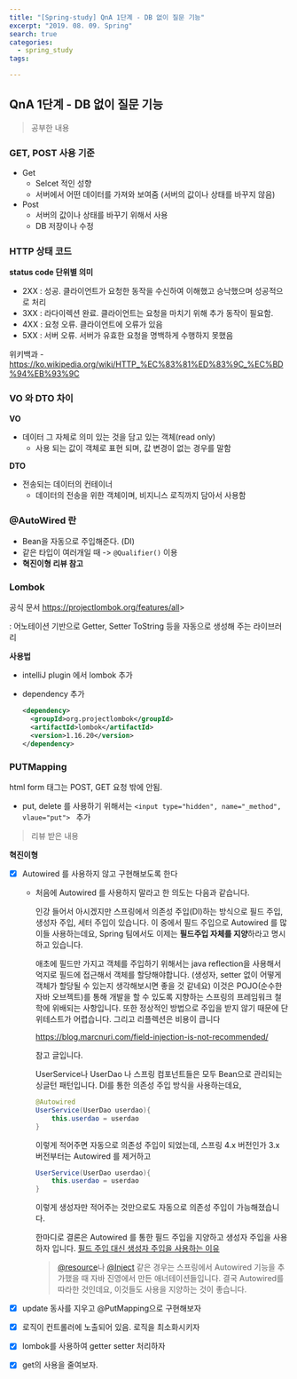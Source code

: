 ```yaml
---
title: "[Spring-study] QnA 1단계 - DB 없이 질문 기능"
excerpt: "2019. 08. 09. Spring"
search: true
categories:
  - spring_study
tags:

---
```


## QnA 1단계 - DB 없이 질문 기능

> 공부한 내용

### GET, POST 사용 기준

- Get 
  - Selcet 적인 성향
  - 서버에서 어떤 데이터를 가져와 보여줌 (서버의 값이나 상태를 바꾸지 않음)
- Post
  - 서버의 값이나 상태를 바꾸기 위해서 사용
  - DB 저장이나 수정



### HTTP 상태 코드

**status code 단위별 의미**

- 2XX : 성공. 클라이언트가 요청한 동작을 수신하여 이해했고 승낙했으며 성공적으로 처리
- 3XX : 라다이렉션 완료. 클라이언트는 요청을 마치기 위해 추가 동작이 필요함.
- 4XX : 요청 오류. 클라이언트에 오류가 있음
- 5XX : 서버 오류. 서버가 유효한 요청을 명백하게 수행하지 못했음

위키백과 - <https://ko.wikipedia.org/wiki/HTTP_%EC%83%81%ED%83%9C_%EC%BD%94%EB%93%9C>



### VO 와 DTO 차이

**VO**

- 데이터 그 자체로 의미 있는 것을 담고 있는 객체(read only)
  -   사용 되는 값이 객체로 표현 되며, 값 변경이 없는 경우를 말함

**DTO**

- 전송되는 데이터의 컨테이너
  -   데이터의 전송을 위한 객체이며, 비지니스 로직까지 담아서 사용함



### @AutoWired 란

- Bean을 자동으로 주입해준다. (DI)
- 같은 타입이 여러개일 때 -> `@Qualifier()` 이용
- **혁진이형 리뷰 참고**



### Lombok

공식 문서 <https://projectlombok.org/features/all>>

: 어노테이션 기반으로 Getter, Setter ToString 등을 자동으로 생성해 주는 라이브러리



**사용법**

- intelliJ plugin 에서 lombok 추가

- dependency 추가

  ```xml
  <dependency>
  	<groupId>org.projectlombok</groupId>
  	<artifactId>lombok</artifactId>
  	<version>1.16.20</version>
  </dependency>
  ```



### PUTMapping

html form 태그는 POST, GET 요청 밖에 안됨.

- put, delete 를 사용하기 위해서는 `<input type="hidden", name="_method", vlaue="put"> ` 추가





> 리뷰 받은 내용

**혁진이형**

- [x] Autowired 를 사용하지 않고 구현해보도록 한다

  - 처음에 Autowired 를 사용하지 말라고 한 의도는 다음과 같습니다.

    인강 들어서 아시겠지만 스프링에서 의존성 주입(DI)하는 방식으로
    필드 주입, 생성자 주입, 세터 주입이 있습니다.
    이 중에서 필드 주입으로 Autowired 를 많이들 사용하는데요,
    Spring 팀에서도 이제는 **필드주입 자체를 지양**하라고 명시하고 있습니다.

    애초에 필드만 가지고 객체를 주입하기 위해서는 java reflection을 사용해서
    억지로 필드에 접근해서 객체를 할당해야합니다. (생성자, setter 없이 어떻게 객체가 할당될 수 있는지 생각해보시면 좋을 것 같네요)
    이것은 POJO(순수한 자바 오브젝트)를 통해 개발을 할 수 있도록 지향하는 스프링의 프레임워크 철학에 위배되는 사항입니다.
    또한 정상적인 방법으로 주입을 받지 않기 때문에 단위테스트가 어렵습니다.
    그리고 리플렉션은 비용이 큽니다

    https://blog.marcnuri.com/field-injection-is-not-recommended/

    참고 글입니다.

    UserService나 UserDao 나 스프링 컴포넌트들은 모두 Bean으로 관리되는 싱글턴 패턴입니다.
    DI를 통한 의존성 주입 방식을 사용하는데요,

    ```java
    @Autowired
    UserService(UserDao userdao){
    	this.userdao = userdao
    }
    ```

    이렇게 적어주면 자동으로 의존성 주입이 되었는데,
    스프링 4.x 버전인가 3.x 버전부터는 Autowired 를 제거하고

    ```java
    UserService(UserDao userdao){
    	this.userdao = userdao
    }
    ```

    이렇게 생성자만 적어주는 것만으로도 자동으로 의존성 주입이 가능해졌습니다.

    한마디로 결론은 Autowired 를 통한 필드 주입을 지양하고 생성자 주입을 사용하자 입니다. [필드 주입 대신 생성자 주입을 사용하는 이유](https://zorba91.tistory.com/238)

    > [@resource](https://github.com/resource)나 [@Inject](https://github.com/Inject) 같은 경우는 스프링에서 Autowired 기능을 추가했을 때 자바 진영에서 만든 애너테이션들입니다. 결국 Autowired를 따라한 것인데요, 이것들도 사용을 지양하는 것이 좋습니다.

- [x] update 동사를 지우고 @PutMapping으로 구현해보자

- [x] 로직이 컨트롤러에 노출되어 있음. 로직을 최소화시키자

- [x] lombok를 사용하여 getter setter 처리하자

- [x] get의 사용을 줄여보자.


